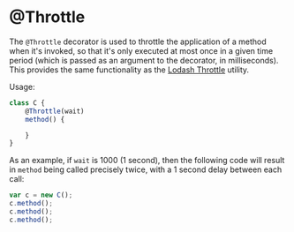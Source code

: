 # @Throttle

The `@Throttle` decorator is used to throttle the application of a method when it's invoked, so that it's only executed at most once in a given time period (which is passed as an argument to the decorator, in milliseconds). This provides the same functionality as the [Lodash Throttle](https://lodash.com/docs/4.17.2#throttle) utility.

Usage:

```jsx
class C {
    @Throttle(wait)
    method() {

    }
}
```

As an example, if `wait` is 1000 (1 second), then the following code will result in `method` being called precisely twice, with a 1 second delay between each call:

```jsx
var c = new C();
c.method();
c.method();
c.method();
```
